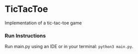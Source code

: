 # TicTacToe
Implementation of a tic-tac-toe game


### Run Instructions
Run main.py using an IDE or in your terminal: ```python3 main.py```.
